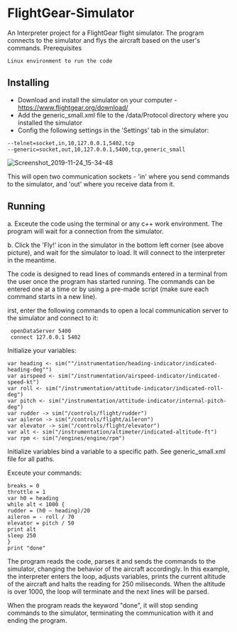 # FlightGear-Simulator
An Interpreter project for a FlightGear flight simulator. The program connects to the simulator and flys the aircraft based on the user's commands.
Prerequisites

    Linux environment to run the code

## Installing

   * Download and install the simulator on your computer - https://www.flightgear.org/download/
   * Add the generic_small.xml file to the /data/Protocol directory where you installed the simulator
   * Config the following settings in the 'Settings' tab in the simulator:

    --telnet=socket,in,10,127.0.0.1,5402,tcp
    --generic=socket,out,10,127.0.0.1,5400,tcp,generic_small
    
  ![Screenshot_2019-11-24_15-34-48](https://user-images.githubusercontent.com/59448091/71695205-18b67880-2dba-11ea-95d9-6645bf82e6c3.png)
  
   

This will open two communication sockets - 'in' where you send commands to the simulator, and 'out' where you receive data from it.
## Running

a. Exceute the code using the terminal or any c++ work environment. The program will wait for a connection from the simulator.

b. Click the 'Fly!' icon in the simulator in the bottom left corner (see above picture), and wait for the simulator to load. It will connect to the interpreter in the meantime.

The code is designed to read lines of commands entered in a terminal from the user once the program has started running. The commands can be entered one at a time or by using a pre-made script (make sure each command starts in a new line).

   irst, enter the following commands to open a local communication server to the simulator and connect to it:

     openDataServer 5400
     connect 127.0.0.1 5402


   Initialize your variables:

    var heading <- sim(""/instrumentation/heading-indicator/indicated-heading-deg"")
    var airspeed <- sim("/instrumentation/airspeed-indicator/indicated-speed-kt")
    var roll <- sim("/instrumentation/attitude-indicator/indicated-roll-deg")
    var pitch <- sim("/instrumentation/attitude-indicator/internal-pitch-deg")
    var rudder -> sim("/controls/flight/rudder")
    var aileron -> sim("/controls/flight/aileron")
    var elevator -> sim("/controls/flight/elevator")
    var alt <- sim("/instrumentation/altimeter/indicated-altitude-ft")
    var rpm <- sim("/engines/engine/rpm")

   Initialize variables bind a variable to a specific path. See generic_small.xml file for all paths.

   Exceute your commands:

    breaks = 0
    throttle = 1
    var h0 = heading
    while alt < 1000 {
    rudder = (h0 – heading)/20
    aileron = - roll / 70
    elevator = pitch / 50
    print alt
    sleep 250
    }
    print "done"

The program reads the code, parses it and sends the commands to the simulator, changing the behavior of the aircraft accordingly. In this example, the interpreter enters the loop, adjusts variables, prints the current altitude of the aircraft and halts the reading for 250 miliseconds. When the altitude is over 1000, the loop will terminate and the next lines will be parsed.

When the program reads the keyword "done", it will stop sending commands to the simulator, terminating the communication with it and ending the program.
